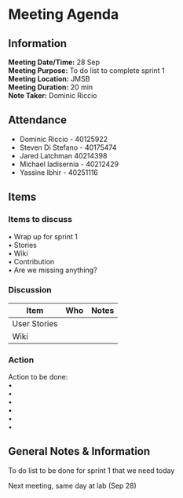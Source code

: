 # Meeting Agenda
## Information
**Meeting Date/Time:** 28 Sep <br>
**Meeting Purpose:**  To do list to complete sprint 1<br>
**Meeting Location:** JMSB<br>
**Meeting Duration:** 20 min<br>
**Note Taker:** Dominic Riccio  <br>

## Attendance

- Dominic Riccio - 40125922
- Steven Di Stefano - 40175474
- Jared Latchman 40214398
- Michael Iadisernia - 40212429
- Yassine Ibhir - 40251116
## Items
### Items to discuss

• Wrap up for sprint 1<br>
• Stories<br>
• Wiki<br>
• Contribution<br>
• Are we missing anything?<br>

### Discussion
Item | Who | Notes |
---- | ---- | ---- |
| User Stories |  |
| Wiki |  |


### Action
Action to be done: <br>
• <br>
• <br>
• <br>
• <br>
• <br>
• <br>

## General Notes & Information
 To do list to be done for sprint 1 that we need today

 Next meeting, same day at lab (Sep 28)
